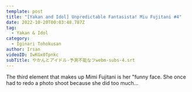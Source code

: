 ```yaml
---
template: post
title: "[Yakan and Idol] Unpredictable Fantasista! Miu Fujitani #4"
date: 2022-10-20T00:03:48.787Z
tag:
  - Yakan & Idol
category:
  - Iginari Tohokusan
author: Irsan
videoID: IwKGx0Tpnkc
subTitle: やかんとアイドル-予測不能なフwebm-subs-4.srt
---
```

The third element that makes up Mimi Fujitani is her "funny face. She once had to redo a photo shoot because she did too much...